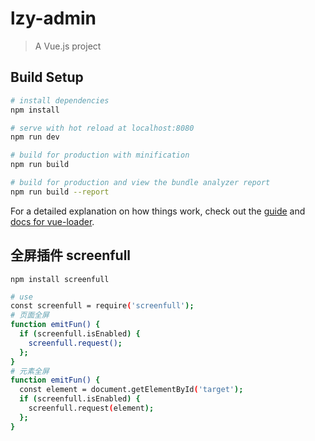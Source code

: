 # lzy-admin

> A Vue.js project

## Build Setup

``` bash
# install dependencies
npm install

# serve with hot reload at localhost:8080
npm run dev

# build for production with minification
npm run build

# build for production and view the bundle analyzer report
npm run build --report
```

For a detailed explanation on how things work, check out the [guide](http://vuejs-templates.github.io/webpack/) and [docs for vue-loader](http://vuejs.github.io/vue-loader).

## 全屏插件 screenfull
 `npm install screenfull`
  ``` bash
  # use
  const screenfull = require('screenfull');
  # 页面全屏 
  function emitFun() {
    if (screenfull.isEnabled) {
      screenfull.request();
    };
  }
  # 元素全屏
  function emitFun() {
    const element = document.getElementById('target');
    if (screenfull.isEnabled) {
      screenfull.request(element);
    };
  }
  ```